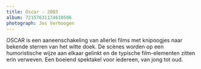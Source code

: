 ```yaml
---
title: Oscar - 2003
album: 72157631174610506
photograph: Jos Verhoogen
---
```

OSCAR is een aaneenschakeling van allerlei films met knipoogjes naar bekende sterren van het witte doek. De scènes worden op een humoristische wijze aan elkaar gelinkt en de typische film-elementen zitten erin verweven. Een boeiend spektakel voor iedereen, van jong tot oud.
